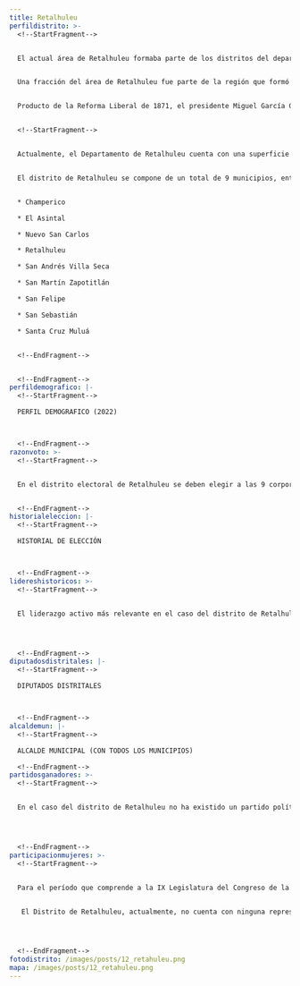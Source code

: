 ```yaml
---
title: Retalhuleu
perfildistrito: >-
  <!--StartFragment-->


  El actual área de Retalhuleu formaba parte de los distritos del departamento de Sololá/Suchitepéquez en el año 1825 tras el proceso que anulaba la Anexión a México. Durante este tiempo, parte de los actuales departamentos de Sololá, Suchitepéquez, Totonicapán y Retalhuleu (y algunos de los municipios que actualmente los componen) eran parte de una misma demarcación territorial. 


  Una fracción del área de Retalhuleu fue parte de la región que formó el efímero Estado de Los Altos, aprobado el 25 de diciembre de 1838 por el Congreso de la República Federal de Centroamérica, debido a movimientos secesionistas en la región. Este Estado se constituyó en cuatro departamentos: Quetzaltenango, Totonicapán, Sololá (donde se encontraba Retalhuleu) y Suchitepéquez. Sin embargo, dicho territorio fue reintegrado a la República de Guatemala en 1840 por el general Rafael Carrera, dando por terminada la separación del Estado de los Altos.


  Producto de la Reforma Liberal de 1871, el presidente Miguel García Granados emitió el Decreto No. 52 que provocó la creación de los departamentos de Quiché,  Totonicapán y Sololá. El área de Retalhuleu se mantuvo unida a este último, mientras su actividad económica se incrementaba debido a la habilitación oficial del Puerto de Champerico. Lo anterior llevó a que el 16 de octubre de 1877, mediante el decreto No. 194, oficialmente se creara el Departamento de Retalhuleu. 


  <!--StartFragment-->


  Actualmente, el Departamento de Retalhuleu cuenta con una superficie de 1,856 km² y una población total de 326,828 habitantes. Estos se subdividen en un 57.34% de población urbana y el restante 42.66% de población rural. Asimismo, el departamento de Retalhuleu cuenta con una población identificada con el género femenino ligeramente mayor al masculino (51.12%) y predominantemente ladino (84.62%). La edad promedio del departamento es de 27 años, por lo que se puede catalogar como un área predominantemente joven. 


  El distrito de Retalhuleu se compone de un total de 9 municipios, entre los que destaca Champerico como centro económico del departamento. Estas 9 unidades territoriales que componen el departamento son: 


  * Champerico

  * El Asintal

  * Nuevo San Carlos

  * Retalhuleu 

  * San Andrés Villa Seca

  * San Martín Zapotitlán

  * San Felipe 

  * San Sebastián 

  * Santa Cruz Muluá


  <!--EndFragment-->


  <!--EndFragment-->
perfildemografico: |-
  <!--StartFragment-->

  PERFIL DEMOGRAFICO (2022)



  <!--EndFragment-->
razonvoto: >-
  <!--StartFragment-->


  En el distrito electoral de Retalhuleu se deben elegir a las 9 corporaciones municipales (alcalde y síndicos) del departamento, correspondientes a los 9 municipios que componen el distrito. Asimismo, los ciudadanos del departamento deben elegir a 3 diputados distritales que les representarán en el Congreso de la República.


  <!--EndFragment-->
historialeleccion: |-
  <!--StartFragment-->

  HISTORIAL DE ELECCIÓN



  <!--EndFragment-->
lidereshistoricos: >-
  <!--StartFragment-->


  El liderazgo activo más relevante en el caso del distrito de Retalhuleu es el actual diputado por el distrito, Jose Luis Galindo de León. Si bien su trayectoria por el Congreso de la República inició en la actual IX Legislatura, Galindo se ha consolidado como una figura política relevante dentro del departamento de Retalhuleu. El diputado fue alcalde de Retalhuleu, cabecera municipal del departamento, durante tres períodos consecutivos (2008 - 2020). Su paso por la jefatura edil del municipio, a través de tres partidos políticos distintos, se caracterizó por su vinculación indirecta a una serie de constructoras beneficiadas por contratos en la municipalidad. Lo anterior le garantizó el caudal político necesario para, nuevamente, cambiar de vehículo electoral y catapultar su candidatura, esta vez, al Congreso de la República por el distrito de Retalhuleu. 




  <!--EndFragment-->
diputadosdistritales: |-
  <!--StartFragment-->

  DIPUTADOS DISTRITALES



  <!--EndFragment-->
alcaldemun: |-
  <!--StartFragment-->

  ALCALDE MUNICIPAL (CON TODOS LOS MUNICIPIOS)

  <!--EndFragment-->
partidosganadores: >-
  <!--StartFragment-->


  En el caso del distrito de Retalhuleu no ha existido un partido político que pueda mantener su caudal político en el paso de un proceso electoral a otro, posiblemente por la baja magnitud de este. Durante los últimos tres procesos electorales, un total de cinco partidos políticos se han repartido los tres escaños que se disputan en el distrito por cada elección. Actualmente, el partido VALOR ha sido el único vehículo electoral que ha logrado asegurarse dos de esos tres escaños en disputa; rompiendo con esa tendencia de repartición de asientos. 




  <!--EndFragment-->
participacionmujeres: >-
  <!--StartFragment-->


  Para el período que comprende a la IX Legislatura del Congreso de la República de Guatemala (2020 - 2024), únicamente fueron electas 31 mujeres del total de 160 diputados que componen el hemiciclo parlamentario. Es decir, dicha Legislatura cuenta con un aproximado del 20% de representación política de la mujer; una de las cifras más bajas de representación femenina a nivel latinoamericano. 


   El Distrito de Retalhuleu, actualmente, no cuenta con ninguna representante de género femenino en el Legislativo. Dicha tendencia de subrepresentación femenina ha sido tal, que en los últimos tres procesos electorales estudiados, únicamente una mujer ha sido electa como diputada por el departamento, Alicia Dolores Beltrán López, en el proceso electoral de 2011 y reelecta en el siguiente proceso de elección. 




  <!--EndFragment-->
fotodistrito: /images/posts/12_retahuleu.png
mapa: /images/posts/12_retahuleu.png
---
```


